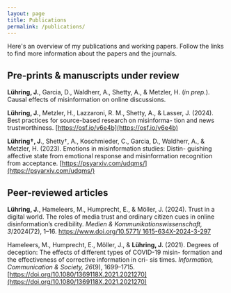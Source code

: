 ```yaml
---
layout: page
title: Publications
permalink: /publications/
---
```


Here's an overview of my publications and working papers. Follow the links to find more information about the papers and the journals.

## Pre-prints & manuscripts under review

**Lühring, J.**, Garcia, D., Waldherr, A., Shetty, A., & Metzler, H. (*in prep.*). Causal effects of misinformation on online discussions. 

**Lühring, J.**, Metzler, H., Lazzaroni, R. M., Shetty, A., & Lasser, J. (2024). Best practices for source-based research on misinforma- tion and news trustworthiness. [https://osf.io/v6e4b](https://osf.io/v6e4b)

**Lühring†, J**., Shetty†, A., Koschmieder, C., Garcia, D., Waldherr, A., & Metzler, H. (2023). Emotions in misinformation studies: Distin- guishing affective state from emotional response and misinformation recognition from acceptance. [https://psyarxiv.com/udqms/](https://psyarxiv.com/udqms/)



## Peer-reviewed articles

**Lühring, J.**, Hameleers, M., Humprecht, E., & Möller, J. (2024). Trust in a digital world. The roles of media trust and ordinary citizen cues in online disinformation’s credibility. *Medien & Kommunikationswissenschaft, 3*/2024(72), 1–16. [https://www.doi.org/10.5771/ 1615-634X-2024-3-297](https://www.doi.org/10.5771/1615-634X-2024-3-297)

Hameleers, M., Humprecht, E., Möller, J., & **Lühring, J.** (2021). Degrees of deception: The effects of different types of COVID-19 misin- formation and the effectiveness of corrective information in cri- sis times. *Information, Communication & Society, 26*(9), 1699–1715. [https://doi.org/10.1080/1369118X.2021.2021270](https://doi.org/10.1080/1369118X.2021.2021270)
